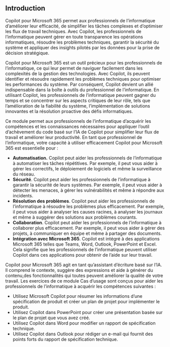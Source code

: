 
Introduction
---
Copilot pour Microsoft 365 permet aux professionnels de l’informatique d’améliorer leur efficacité, de simplifier les tâches complexes et d’optimiser les flux de travail techniques. Avec Copilot, les professionnels de l’informatique peuvent gérer en toute transparence les opérations informatiques, résoudre les problèmes techniques, garantir la sécurité du système et appliquer des insights pilotés par les données pour la prise de décision stratégique.

Copilot pour Microsoft 365 est un outil précieux pour les professionnels de l’informatique, ce qui leur permet de naviguer facilement dans les complexités de la gestion des technologies. Avec Copilot, ils peuvent identifier et résoudre rapidement les problèmes techniques pour optimiser les performances du système. Par conséquent, Copilot devient un allié indispensable dans la boîte à outils du professionnel de l’informatique. En utilisant Copilot, les professionnels de l’informatique peuvent gagner du temps et se concentrer sur les aspects critiques de leur rôle, tels que l’amélioration de la fiabilité du système, l’implémentation de solutions innovantes et la résolution proactive des défis informatiques.

Ce module permet aux professionnels de l’informatique d’acquérir les compétences et les connaissances nécessaires pour appliquer l’outil d’achèvement du code basé sur l’IA de Copilot pour simplifier leur flux de travail et améliorer leur productivité. En tant que professionnel de l’informatique, votre capacité à utiliser efficacement Copilot pour Microsoft 365 est essentielle pour :

 -  **Automatisation.** Copilot peut aider les professionnels de l’informatique à automatiser les tâches répétitives. Par exemple, il peut vous aider à gérer les correctifs, le déploiement de logiciels et même la surveillance du réseau.
 -  **Sécurité**. Copilot peut aider les professionnels de l’informatique à garantir la sécurité de leurs systèmes. Par exemple, il peut vous aider à détecter les menaces, à gérer les vulnérabilités et même à répondre aux incidents.
 -  **Résolution des problèmes**. Copilot peut aider les professionnels de l’informatique à résoudre les problèmes plus efficacement. Par exemple, il peut vous aider à analyser les causes racines, à analyser les journaux et même à suggérer des solutions aux problèmes courants.
 -  **Collaboration**. Copilot peut aider les professionnels de l’informatique à collaborer plus efficacement. Par exemple, il peut vous aider à gérer des projets, à communiquer en équipe et même à partager des documents.
 -  **Intégration avec Microsoft 365**. Copilot est intégré à des applications Microsoft 365 telles que Teams, Word, Outlook, PowerPoint et Excel. Cela signifie que les professionnels de l’informatique peuvent utiliser Copilot dans ces applications pour obtenir de l’aide sur leur travail.

Copilot pour Microsoft 365 agit en tant qu’assistant d’écriture basé sur l’IA. Il comprend le contexte, suggère des expressions et aide à générer du contenu,des fonctionnalités qui toutes peuvent améliorer la qualité de votre travail. Les exercices de ce module Cas d’usage sont conçus pour aider les professionnels de l’informatique à acquérir les compétences suivantes :

 -  Utilisez Microsoft Copilot pour résumer les informations d’une spécification de produit et créer un plan de projet pour implémenter le produit.
 -  Utilisez Copilot dans PowerPoint pour créer une présentation basée sur le plan de projet que vous avez créé.
 -  Utilisez Copilot dans Word pour modifier un rapport de spécification technique.
 -  Utilisez Copilot dans Outlook pour rédiger un e-mail qui fournit des points forts du rapport de spécification technique.
